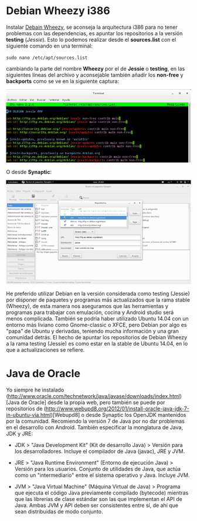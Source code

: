 # Debian Wheezy i386


Instalar [Debain Wheezy](http://cdimage.debian.org/debian-cd/7.8.0/i386/iso-cd/), se aconseja la arquitectura i386 para no tener problemas con las dependencias, es apuntar los repositorios a la versión **testing** (*Jessie*). Esto lo podemos realizar desde el **sources.list** con el siguiente comando en una terminal:

`sudo nano /etc/apt/sources.list`

cambiando la parte del nombre **Wheezy** por el de **Jessie** o **testing**, en las siguientes líneas del archivo y aconsejable también añadir los **non-free** y **backports** como se ve en la siguiente captura:

![Sources.list](https://github.com/Makova/Android-Galicia/blob/master/imagenes/SourceList.png)

O desde **Synaptic**:

![Synaptic](https://github.com/Makova/Android-Galicia/blob/master/imagenes/synaptic.png)

He preferido utilizar Debian en la versión considerada como testing (Jessie) por disponer de paquetes y programas más actualizados que la rama stable (Wheezy), de esta manera nos aseguramos que las herramientas y programas para trabajar con emulación, cocina y Android studio será menos complicada.
También se podría haber utilizado Ubuntu 14.04 con un entorno más liviano como Gnome-classic o XFCE, pero Debian por algo es "papa" de Ubuntu y derivadas, teniendo mucha información y una gran comunidad detrás. El hecho de apuntar los repositorios de Debian Wheezy a la rama testing (Jessie) es como estar en la stable de Ubuntu 14.04, en lo que a actualizaciones se refiere.

# Java de Oracle

Yo siempre he instalado (http://www.oracle.com/technetwork/java/javase/downloads/index.html)[Java de Oracle] desde la propia web, pero también se puede por repositorios de (http://www.webupd8.org/2012/01/install-oracle-java-jdk-7-in-ubuntu-via.html)[Webupd8] o desde Synaptic los OpenJDK mantenidos por la comunidad.
Recomiendo la versión 7 de Java por no dar problemas en el desarrollo con Android. También especificar la monglatura de Java, JDK y JRE:

* JDK > "Java Development Kit" (Kit de desarrollo Java) > Versión para los desarrolladores. Incluye el compilador de Java (javac), JRE y JVM.

* JRE > "Java Runtime Environment" (Entorno de ejecución Java) > Versión para los usuarios. Conjunto de utilidades de Java, que actúa como un "intermediario" entre el sistema operativo y Java. Incluye JVM.

* JVM > "Java Virtual Machine" (Máquina Virtual de Java) > Programa que ejecuta el código Java previamente compilado (bytecode) mientras que las librerías de clase estándar son las que implementan el API de Java. Ambas JVM y API deben ser consistentes entre sí, de ahí que sean distribuidas de modo conjunto.



